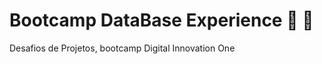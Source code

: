 # Bootcamp DataBase Experience :game_die:	:dolphin:

Desafios de Projetos, bootcamp Digital Innovation One
